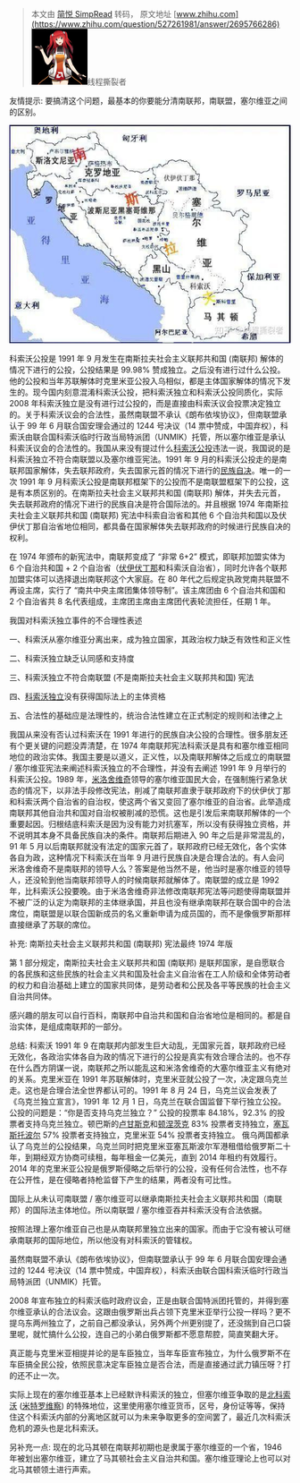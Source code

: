 > 本文由 [简悦 SimpRead](http://ksria.com/simpread/) 转码， 原文地址 [www.zhihu.com](https://www.zhihu.com/question/527261981/answer/2695766286) ![f6cdb84833e812e1cabfc0bbfea63ddd_MD5](../assets/f6cdb84833e812e1cabfc0bbfea63ddd_MD5.png)线程撕裂者

友情提示: 要搞清这个问题，最基本的你要能分清南联邦，南联盟，塞尔维亚之间的区别。

![1769cd7031466cbfae604c18ba33841c_MD5](../assets/1769cd7031466cbfae604c18ba33841c_MD5.jpg)

科索沃公投是 1991 年 9 月发生在南斯拉夫社会主义联邦共和国 (南联邦) 解体的情况下进行的公投，公投结果是 99.98% 赞成独立。之后没有进行过什么公投。他的公投和当年苏联解体时克里米亚公投入乌相似，都是主体国家解体的情况下发生的。现今国内刻意混淆科索沃公投，把科索沃独立和科索沃公投同质化，实际 2008 年科索沃独立是没有进行过公投的，而是直接由科索沃议会投票决定独立的。关于科索沃议会的合法性，虽然南联盟不承认《朗布依埃协议》，但南联盟承认于 99 年 6 月联合国安理会通过的 1244 号决议（14 票中赞成，中国弃权），科索沃由联合国科索沃临时行政当局特派团（UNMIK）托管，所以塞尔维亚是承认科索沃议会的合法性的。我国从来没有提过什么[科索沃公投](https://www.zhihu.com/search?q=%E7%A7%91%E7%B4%A2%E6%B2%83%E5%85%AC%E6%8A%95&search_source=Entity&hybrid_search_source=Entity&hybrid_search_extra=%7B%22sourceType%22%3A%22answer%22%2C%22sourceId%22%3A2695766286%7D)违法一说，我国说的是科索沃独立不符合南联盟以及塞尔维亚宪法。1991 年 9 月的科索沃公投走的是南联邦国家解体，失去联邦政府，失去国家元首的情况下进行的[民族自决](https://www.zhihu.com/search?q=%E6%B0%91%E6%97%8F%E8%87%AA%E5%86%B3&search_source=Entity&hybrid_search_source=Entity&hybrid_search_extra=%7B%22sourceType%22%3A%22answer%22%2C%22sourceId%22%3A2695766286%7D)。唯一的一次 1991 年 9 月科索沃公投是南联邦框架下的公投而不是南联盟框架下的公投，这是有本质区别的。在南斯拉夫社会主义联邦共和国 (南联邦) 解体，并失去元首，失去联邦政府的情况下进行的民族自决是符合国际法的。并且根据 1974 年南斯拉夫社会主义联邦共和国 (南联邦) 宪法中科索自治省和其他 6 个自治共和国以及伏伊伏丁那自治省地位相同，都具备在国家解体失去联邦政府的时候进行民族自决的权利。

在 1974 年颁布的新宪法中，南联邦变成了 “非常 6+2” 模式，即联邦加盟实体为 6 个自治共和国 + 2 个自治省（[伏伊伏丁那](https://www.zhihu.com/search?q=%E4%BC%8F%E4%BC%8A%E4%BC%8F%E4%B8%81%E9%82%A3&search_source=Entity&hybrid_search_source=Entity&hybrid_search_extra=%7B%22sourceType%22%3A%22answer%22%2C%22sourceId%22%3A2695766286%7D)和科索沃自治省），同时允许各个联邦加盟实体可以选择退出南联邦这个大家庭。在 80 年代之后规定执政党南共联盟不再设主席，实行了 “南共中央主席团集体领导制”。该主席团由 6 个自治共和国和 2 个自治省共 8 名代表组成，主席团主席由主席团代表轮流担任，任期 1 年。

我国对科索沃独立事件的不合理性表述

一、科索沃从塞尔维亚分离出来，成为独立国家，其政治权力缺乏有效性和正义性

二、科索沃独立缺乏认同感和支持度

三、科索沃独立不符合南联盟 (不是南斯拉夫社会主义联邦共和国) 宪法

四、[科索沃独立](https://www.zhihu.com/search?q=%E7%A7%91%E7%B4%A2%E6%B2%83%E7%8B%AC%E7%AB%8B&search_source=Entity&hybrid_search_source=Entity&hybrid_search_extra=%7B%22sourceType%22%3A%22answer%22%2C%22sourceId%22%3A2695766286%7D)没有获得国际法上的主体资格

五、合法性的基础应是法理性的，统治合法性建立在正式制定的规则和法律之上

我国从来没有否认过科索沃在 1991 年进行的民族自决公投的合理性。很多朋友还有个更关键的问题没弄清楚，在 1974 年南联邦宪法科索沃是具有和塞尔维亚相同地位的政治实体。我国主要是以道义，正义性，以及南联邦解体之后成立的南联盟 / 塞尔维亚宪法来阐述科索沃独立的不合理性，并没有去阐述 1991 年 9 月举行的科索沃公投。1989 年，[米洛舍维奇](https://www.zhihu.com/search?q=%E7%B1%B3%E6%B4%9B%E8%88%8D%E7%BB%B4%E5%A5%87&search_source=Entity&hybrid_search_source=Entity&hybrid_search_extra=%7B%22sourceType%22%3A%22answer%22%2C%22sourceId%22%3A2695766286%7D)领导的塞尔维亚国民大会，在强制施行紧急状态的情况下，以非法手段修改宪法，削减了南联邦直隶于联邦政府下的伏伊伏丁那和科索沃两个自治省的自治权，使这两个省又变回了塞尔维亚的自治省。此举造成南联邦其他自治共和国对自治权被削减的恐慌。这也是引发后来南联邦解体的一个重要起因。归根结底科索沃是因为没有能力对抗塞军，所以没有获得独立资格，并不说明其本身不具备民族自决的条件。南联邦后期进入 90 年之后是非常混乱的，91 年 5 月以后南联邦就没有法定的国家元首了，联邦政府已经无效化，各个实体各自为政，这种情况下科索沃在当年 9 月进行民族自决是合理合法的。有人会问米洛舍维奇不是南联邦的领导人么？答案是他当然不是，他当时是塞尔维亚的领导人，还没轮到他当南联邦领导人的时候南联邦就解体了。南联盟的成立是 1992 年，比科索沃公投要晚。由于米洛舍维奇非法修改南联邦宪法等问题使得南联盟并不被广泛的认定为南联邦的主体继承国，并且也没有继承南联邦在联合国中的合法席位，南联盟是以联合国新成员的名义重新申请为成员国的，而不是像俄罗斯那样直接继承了苏联的席位。

补充: 南斯拉夫社会主义联邦共和国 (南联邦) 宪法最终 1974 年版

第 1 部分规定，南斯拉夫社会主义联邦共和国 (南联邦) 是联邦国家，是自愿联合的各民族和这些民族的社会主义共和国及社会主义自治省在工人阶级和全体劳动者的权力和自治基础上建立的国家共同体，是劳动者和公民及各平等民族的社会主义自治共同体。

感兴趣的朋友可以自行百科，南联邦中自治共和国和自治省地位是相同的。都是自治实体，是组成南联邦的一部分。

总结: 科索沃 1991 年 9 在南联邦内部发生巨大动乱，无国家元首，联邦政府已经无效化，各政治实体各自为政的情况下进行的公投是真实有效合理合法的。也不存在什么西方阴谋一说，南联邦之所以能乱这和米洛舍维奇的大塞尔维亚主义有绝对的关系。克里米亚在 1991 年苏联解体时，克里米亚就公投了一次，决定跟乌克兰走。这也是合理合法全世界都认可的。1991 年 8 月 24 日，乌克兰议会发表了《乌克兰独立宣言》，1991 年 12 月 1 日，乌克兰在联合国监督下举行独立公投。 公投的问题是：“你是否支持乌克兰独立？” 公投的投票率 84.18%，92.3% 的投票者支持乌克兰独立。顿巴斯的[卢甘斯克](https://www.zhihu.com/search?q=%E5%8D%A2%E7%94%98%E6%96%AF%E5%85%8B&search_source=Entity&hybrid_search_source=Entity&hybrid_search_extra=%7B%22sourceType%22%3A%22answer%22%2C%22sourceId%22%3A2695766286%7D)和[顿涅茨克](https://www.zhihu.com/search?q=%E9%A1%BF%E6%B6%85%E8%8C%A8%E5%85%8B&search_source=Entity&hybrid_search_source=Entity&hybrid_search_extra=%7B%22sourceType%22%3A%22answer%22%2C%22sourceId%22%3A2695766286%7D) 83% 投票者支持独立，[塞瓦斯托波尔](https://www.zhihu.com/search?q=%E5%A1%9E%E7%93%A6%E6%96%AF%E6%89%98%E6%B3%A2%E5%B0%94&search_source=Entity&hybrid_search_source=Entity&hybrid_search_extra=%7B%22sourceType%22%3A%22answer%22%2C%22sourceId%22%3A2695766286%7D) 57% 投票者支持独立，克里米亚 54% 投票者支持独立。 俄乌两国都承认了乌克兰的公投结果，乌克兰同时把克里米亚塞瓦斯波尔军港租借给俄罗斯二十年，到期经双方协商可续租，每年租金一亿美元，直到 2014 年租约有效履行。2014 年的克里米亚公投是俄罗斯侵略之后举行的公投，没有任何合法性，也不存在公开性，是在侵略者持枪监督下产生的结果，两者没有可比性。

国际上从未认可南联盟 / 塞尔维亚可以继承南斯拉夫社会主义联邦共和国（南联邦）的国际法主体地位。所以南联盟 / 塞尔维亚吞并科索沃没有合法依据。

按照法理上塞尔维亚自己也是从南联邦里独立出来的国家。而由于它没有被认可继承南联邦的国际地位，所以他没有对科索沃的管辖权。

虽然南联盟不承认《朗布依埃协议》，但南联盟承认于 99 年 6 月联合国安理会通过的 1244 号决议（14 票中赞成，中国弃权），科索沃由联合国科索沃临时行政当局特派团（UNMIK）托管。

2008 年宣布独立的科索沃临时政府议会，正是由联合国特派团托管的，并得到塞尔维亚承认的合法议会。这跟由俄罗斯出兵占领下克里米亚举行公投一样吗？更不提乌东两州独立了，之前自己都没承认，另外两个州更别提了，还没揣到自己口袋里呢，就忙搞什么公投，连自己的小弟白俄罗斯都不愿意帮腔，简直笑翻大牙。

真正能与克里米亚相提并论的是车臣独立，当年车臣宣布独立，为什么俄罗斯不在车臣搞全民公投，依照民意决定车臣独立是否合法，而是直接通过武力镇压呀？打的还不止一次。

实际上现在的塞尔维亚基本上已经默许科索沃的独立，但塞尔维亚争取的是[北科索沃](https://www.zhihu.com/search?q=%E5%8C%97%E7%A7%91%E7%B4%A2%E6%B2%83&search_source=Entity&hybrid_search_source=Entity&hybrid_search_extra=%7B%22sourceType%22%3A%22answer%22%2C%22sourceId%22%3A2695766286%7D) ([米特罗维察](https://www.zhihu.com/search?q=%E7%B1%B3%E7%89%B9%E7%BD%97%E7%BB%B4%E5%AF%9F&search_source=Entity&hybrid_search_source=Entity&hybrid_search_extra=%7B%22sourceType%22%3A%22answer%22%2C%22sourceId%22%3A2695766286%7D)) 的特殊地位，这里使用塞尔维亚货币，区号，身份证等等，保持住这个科索沃内部的分离地区就可以为未来争取更多的空间罢了，最近几次科索沃危机的源头也是北科索沃。

另补充一点: 现在的北马其顿在南联邦初期也是隶属于塞尔维亚的一个省，1946 年被划出塞尔维亚，建立了马其顿社会主义自治共和国。塞尔维亚理论上也可以对北马其顿领土进行声索。